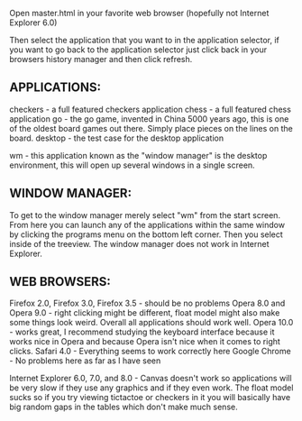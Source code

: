 Open master.html in your favorite web browser (hopefully not Internet Explorer 6.0)

Then select the application that you want to in the application selector, if you want to go back to the application selector just click back in your browsers history manager and then click refresh.

## APPLICATIONS:
checkers - a full featured checkers application
chess - a full featured chess application
go - the go game, invented in China 5000 years ago, this is one of the oldest board games out there. Simply place pieces on the lines on the board.
desktop - the test case for the desktop application

wm - this application known as the "window manager" is the desktop environment, this will open up several windows in a single screen. 

## WINDOW MANAGER:
To get to the window manager merely select "wm" from the start screen. From here you can launch any of the applications within the same window by clicking the programs menu on the bottom left corner. Then you select inside of the treeview. The window manager does not work in Internet Explorer.

## WEB BROWSERS:
Firefox 2.0, Firefox 3.0, Firefox 3.5 - should be no problems
Opera 8.0 and Opera 9.0 - right clicking might be different, float model might also make some things look weird. Overall all applications should work well.
Opera 10.0 - works great, I recommend studying the keyboard interface because it works nice in Opera and because Opera isn't nice when it comes to right clicks.
Safari 4.0 - Everything seems to work correctly here
Google Chrome - No problems here as far as I have seen

Internet Explorer 6.0, 7.0, and 8.0 - Canvas doesn't work so applications will be very slow if they use any graphics and if they even work. The float model sucks so if you try viewing tictactoe or checkers in it you will basically have big random gaps in the tables which don't make much sense. 
